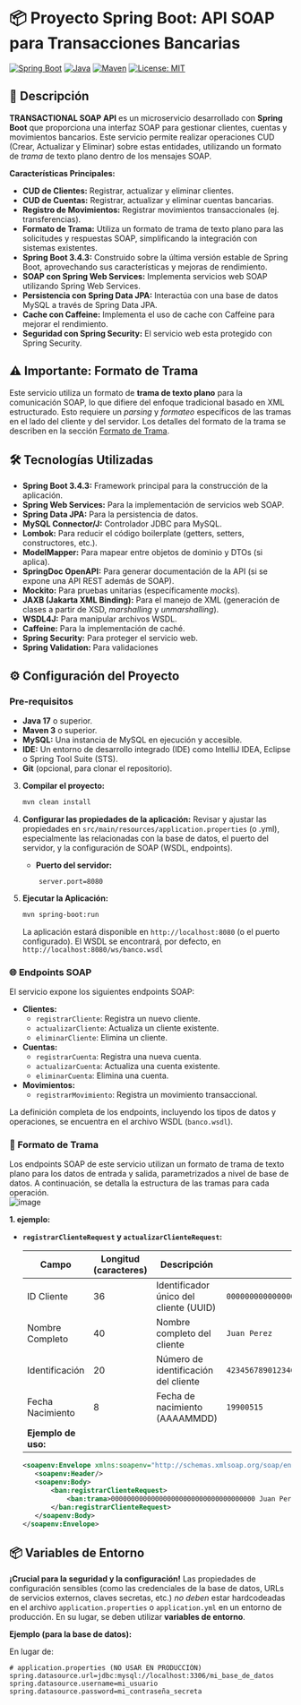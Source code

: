 # 📦 Proyecto Spring Boot: API SOAP para Transacciones Bancarias

[![Spring Boot](https://img.shields.io/badge/Spring%20Boot-3.4.3-green)](https://spring.io/projects/spring-boot)
[![Java](https://img.shields.io/badge/Java-17-blue)](https://www.java.com/)
[![Maven](https://img.shields.io/badge/Maven-3-orange)](https://maven.apache.org/)
[![License: MIT](https://img.shields.io/badge/License-MIT-red.svg)](https://opensource.org/licenses/MIT) <!-- O la licencia que aplique -->
<!-- Añade más badges según sea necesario (ej. build status, code coverage) -->

## 📖 Descripción

**TRANSACTIONAL SOAP API** es un microservicio desarrollado con **Spring Boot** que proporciona una interfaz SOAP para gestionar clientes, cuentas y movimientos bancarios.  Este servicio permite realizar operaciones CUD (Crear, Actualizar y Eliminar) sobre estas entidades, utilizando un formato de *trama* de texto plano dentro de los mensajes SOAP.

**Características Principales:**

*   **CUD de Clientes:**  Registrar, actualizar y eliminar clientes.
*   **CUD de Cuentas:**  Registrar, actualizar y eliminar cuentas bancarias.
*   **Registro de Movimientos:**  Registrar movimientos transaccionales (ej. transferencias).
*   **Formato de Trama:**  Utiliza un formato de trama de texto plano para las solicitudes y respuestas SOAP, simplificando la integración con sistemas existentes.
*   **Spring Boot 3.4.3:** Construido sobre la última versión estable de Spring Boot, aprovechando sus características y mejoras de rendimiento.
*   **SOAP con Spring Web Services:**  Implementa servicios web SOAP utilizando Spring Web Services.
*   **Persistencia con Spring Data JPA:**  Interactúa con una base de datos MySQL a través de Spring Data JPA.
*  **Cache con Caffeine:** Implementa el uso de cache con Caffeine para mejorar el rendimiento.
* **Seguridad con Spring Security:** El servicio web esta protegido con Spring Security.

## ⚠️ Importante: Formato de Trama

Este servicio utiliza un formato de **trama de texto plano** para la comunicación SOAP, lo que difiere del enfoque tradicional basado en XML estructurado.  Esto requiere un *parsing* y *formateo* específicos de las tramas en el lado del cliente y del servidor.  Los detalles del formato de la trama se describen en la sección [Formato de Trama](#-formato-de-trama).

## 🛠️ Tecnologías Utilizadas

*   **Spring Boot 3.4.3:** Framework principal para la construcción de la aplicación.
*   **Spring Web Services:** Para la implementación de servicios web SOAP.
*   **Spring Data JPA:** Para la persistencia de datos.
*   **MySQL Connector/J:**  Controlador JDBC para MySQL.
*   **Lombok:**  Para reducir el código boilerplate (getters, setters, constructores, etc.).
*   **ModelMapper:**  Para mapear entre objetos de dominio y DTOs (si aplica).
*   **SpringDoc OpenAPI:**  Para generar documentación de la API (si se expone una API REST además de SOAP).
*   **Mockito:**  Para pruebas unitarias (específicamente *mocks*).
*   **JAXB (Jakarta XML Binding):** Para el manejo de XML (generación de clases a partir de XSD, *marshalling* y *unmarshalling*).
*   **WSDL4J:**  Para manipular archivos WSDL.
*   **Caffeine:** Para la implementación de caché.
*    **Spring Security:** Para proteger el servicio web.
* **Spring Validation:** Para validaciones
## ⚙️ Configuración del Proyecto

### Pre-requisitos

*   **Java 17** o superior.
*   **Maven 3** o superior.
*   **MySQL:**  Una instancia de MySQL en ejecución y accesible.
*   **IDE:**  Un entorno de desarrollo integrado (IDE) como IntelliJ IDEA, Eclipse o Spring Tool Suite (STS).
*   **Git** (opcional, para clonar el repositorio).


3.  **Compilar el proyecto:**

    ```bash
    mvn clean install
    ```
4. **Configurar las propiedades de la aplicación:** Revisar y ajustar las propiedades en `src/main/resources/application.properties` (o .yml), especialmente las relacionadas con la base de datos, el puerto del servidor, y la configuración de SOAP (WSDL, endpoints).
    *   **Puerto del servidor:**
    ```properties
        server.port=8080
    ```
5. **Ejecutar la Aplicación:**

    ```bash
    mvn spring-boot:run
    ```
    La aplicación estará disponible en `http://localhost:8080` (o el puerto configurado).
    El WSDL se encontrará, por defecto, en `http://localhost:8080/ws/banco.wsdl` 

### 🌐 Endpoints SOAP

El servicio expone los siguientes endpoints SOAP:

*   **Clientes:**
    *   `registrarCliente`:  Registra un nuevo cliente.
    *   `actualizarCliente`:  Actualiza un cliente existente.
    *   `eliminarCliente`:  Elimina un cliente.
*   **Cuentas:**
    *   `registrarCuenta`:  Registra una nueva cuenta.
    *   `actualizarCuenta`:  Actualiza una cuenta existente.
    *   `eliminarCuenta`:  Elimina una cuenta.
*   **Movimientos:**
    *   `registrarMovimiento`:  Registra un movimiento transaccional.

La definición completa de los endpoints, incluyendo los tipos de datos y operaciones, se encuentra en el archivo WSDL (`banco.wsdl`).

### 📄 Formato de Trama

Los endpoints SOAP de este servicio utilizan un formato de trama de texto plano para los datos de entrada y salida, parametrizados a nivel de base de datos.  A continuación, se detalla la estructura de las tramas para cada operación.  
![image](https://github.com/user-attachments/assets/4e2b30f3-c81b-4c65-9a5b-4dfd10c81ad0)


**1.  ejemplo:**

*   **`registrarClienteRequest` y `actualizarClienteRequest`:**

    | Campo          | Longitud (caracteres) | Descripción                                   | Ejemplo       |
    | -------------- | --------------------- | --------------------------------------------- | ------------- |
    | ID Cliente      | 36                    | Identificador único del cliente (UUID)         | `000000000000000000000000000000000000` |
    | Nombre Completo | 40                    | Nombre completo del cliente                    | `Juan Perez           `                  |
    | Identificación  | 20                    | Número de identificación del cliente           | `42345678901234CI          `                  |
    | Fecha Nacimiento| 8                     | Fecha de nacimiento (AAAAMMDD)                | `19900515`    |
    | **Ejemplo de uso:**                                                                                                                                |
     ```xml
    <soapenv:Envelope xmlns:soapenv="http://schemas.xmlsoap.org/soap/envelope/" xmlns:ban="http://www.example.com/banco">
        <soapenv:Header/>
        <soapenv:Body>
            <ban:registrarClienteRequest>
                <ban:trama>000000000000000000000000000000000000 Juan Perez            42345678901234CI          19900515  </ban:trama>
            </ban:registrarClienteRequest>
        </soapenv:Body>
    </soapenv:Envelope>
    ```


## 📦 Variables de Entorno

**¡Crucial para la seguridad y la configuración!**  Las propiedades de configuración sensibles (como las credenciales de la base de datos, URLs de servicios externos, claves secretas, etc.) *no deben* estar hardcodeadas en el archivo `application.properties` o `application.yml` en un entorno de producción. En su lugar, se deben utilizar **variables de entorno**.

**Ejemplo (para la base de datos):**

En lugar de:

```properties
# application.properties (NO USAR EN PRODUCCIÓN)
spring.datasource.url=jdbc:mysql://localhost:3306/mi_base_de_datos
spring.datasource.username=mi_usuario
spring.datasource.password=mi_contraseña_secreta  
